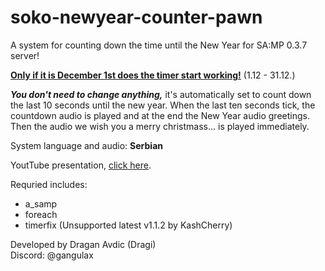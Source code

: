 # soko-newyear-counter-pawn
A system for counting down the time until the New Year for SA:MP 0.3.7 server!

<ins>**Only if it is December 1st does the timer start working!**</ins> (1.12 - 31.12.)

***You don't need to change anything,*** it's automatically set to count down the last 10 seconds until the new year.
When the last ten seconds tick, the countdown audio is played and at the end the New Year audio greetings.
Then the audio we wish you a merry christmass... is played immediately.

System language and audio: **Serbian**

YoutTube presentation, [click here](https://youtu.be/khSTsYd6hCs).

Requried includes:<br>
- a_samp
- foreach
- timerfix (Unsupported latest v1.1.2 by KashCherry)

Developed by Dragan Avdic (Dragi)<br>
Discord: @gangulax
